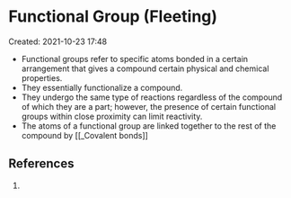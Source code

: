 # Functional Group (Fleeting)
Created: 2021-10-23 17:48

* Functional groups refer to specific atoms bonded in a certain arrangement that gives a compound certain physical and chemical properties.
* They essentially functionalize a compound.
* They undergo the same type of reactions regardless of the compound of which they are a part; however, the presence of certain functional groups within close proximity can limit reactivity. 
* The atoms of a functional group are linked together to the rest of the compound by [[_Covalent bonds]] 

## References
1. 